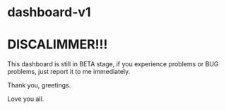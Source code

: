 # dashboard-v1
# DISCALIMMER!!!
This dashboard is still in BETA stage,
if you experience problems or BUG problems,
just report it to me immediately.

Thank you, greetings.

Love you all.
